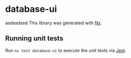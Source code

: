 # database-ui
asdasdasd
This library was generated with [Nx](https://nx.dev).

## Running unit tests

Run `nx test database-ui` to execute the unit tests via [Jest](https://jestjs.io).

